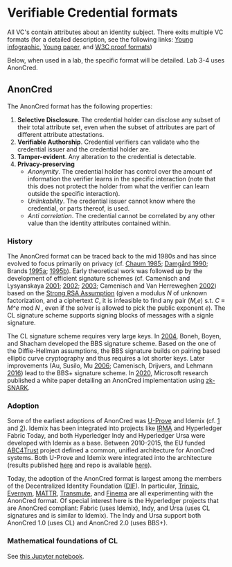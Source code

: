 # Verifiable Credential formats

All VC's contain attributes about an identity subject. There exits multiple VC formats (for a detailed description, see the following links: [Young infographic](https://github.com/PeterAltmann/SSIdemo/blob/main/VC_formats/Verifiable-Credentials-Flavors-Explained-Infographic.pdf), [Young paper](https://github.com/PeterAltmann/SSIdemo/blob/main/VC_formats/Verifiable-Credentials-Flavors-Explained.pdf), and [W3C proof formats](https://www.w3.org/TR/vc-imp-guide/#proof-formats))

Below, when used in a lab, the specific format will be detailed. Lab 3-4 uses AnonCred.

## AnonCred

The AnonCred format has the following properties:

1. **Selective Disclosure**. The credential holder can disclose any subset of their total attribute set, even when the subset of attributes are part of different attribute attestations.
2. **Verifiable Authorship**. Credential verifiers can validate who the credential issuer and the credential holder are.
3. **Tamper-evident**. Any alteration to the credential is detectable.
4. **Privacy-preserving**
   - *Anonymity*. The credential holder has control over the amount of information the verifier learns in the specific interaction (note that this does not protect the holder from what the verifier can learn outside the specific interaction).
   - *Unlinkability*. The credential issuer cannot know where the credential, or parts thereof, is used.
   - *Anti correlation*. The credential cannot be correlated by any other value than the identity attributes contained within.

### History   

The AnonCred format can be traced back to the mid 1980s and has since evolved to focus primarily on privacy (cf. [Chaum 1985](https://doi.org/10.1145/4372.4373); [Damgård 1990](https://doi.org/10.1007/0-387-34799-2_26); Brands [1995a](https://dl.acm.org/doi/abs/10.5555/1755009.1755034); [1995b](https://citeseerx.ist.psu.edu/viewdoc/summary?doi=10.1.1.30.2008)). Early theoretical work was followed up by the development of efficient signature schemes (cf. Camenisch and Lysyanskaya [2001](https://eprint.iacr.org/2001/019.pdf); [2002](https://cs.brown.edu/people/alysyans/papers/camlys02.pdf); [2003](http://cs.brown.edu/people/alysyans/papers/camlys02b.pdf); Camenisch and Van Herreweghen [2002](https://dl.acm.org/doi/10.1145/586110.586114)) based on the [Strong RSA Assumption](https://en.wikipedia.org/wiki/Strong_RSA_assumption) (given a modulus *N* of unknown factorization, and a ciphertext *C*, it is infeasible to find any pair (*M,e*) s.t. *C* ≡ *M^e* mod *N* , even if the solver is allowed to pick the public exponent *e*). The CL signature scheme supports signing blocks of messages with a signle signature. 

The CL signature scheme requires very large keys. In [2004](https://crypto.stanford.edu/~dabo/pubs/papers/groupsigs.pdf), Boneh, Boyen, and Shacham developed the BBS signature scheme. Based on the one of the Diffie-Hellman assumptions, the BBS signature builds on pairing based elliptic curve cryptography and thus requires a lot shorter keys. Later improvements (Au, Susilo, Mu [2006](https://link.springer.com/chapter/10.1007%2F11832072_8); Camenisch, Drijvers, and Lehmann [2016](https://eprint.iacr.org/2016/663)) lead to the BBS+ signature scheme. In [2020](https://github.com/decentralized-identity/snark-credentials/blob/master/whitepaper.pdf), Microsoft research published a white paper detailing an AnonCred implementation using [zk-SNARK](https://eprint.iacr.org/2019/550.pdf).



### Adoption

Some of the earliest adoptions of AnonCred was [U-Prove](https://www.microsoft.com/en-us/research/project/u-prove/?from=https%3A%2F%2Fresearch.microsoft.com%2Fen-us%2Fprojects%2Fu-prove) and Idemix (cf. [1](https://idemix.wordpress.com/) and [2](https://github.com/IBM/idemix)). Idemix has been integrated into projects like [IRMA](https://irma.app/) and Hyperledger Fabric Today, and both Hyperledger Indy and Hyperledger Ursa were developed with Idemix as a base. Between 2010-2015, the EU funded [ABC4Trust](https://abc4trust.eu/index.php) project defined a common, unified architecture for AnonCred systems. Both U-Prove and Idemix were integrated into the architecture (results published [here](https://abc4trust.eu/index.php/pub) and repo is available [here](https://github.com/p2abcengine/p2abcengine)).  

Today, the adoption of the AnonCred format is largest among the members of the Decentralized Identity Foundation ([DIF](https://identity.foundation/)). In particular, [Trinsic](https://trinsic.id/), [Evernym](https://www.evernym.com/), [MATTR](https://mattr.global/), [Transmute](https://www.transmute.industries/), and [Finema](https://finema.co/) are all experimenting with the AnonCred format. Of special interest here is the Hyperledger projects that are AnonCred compliant: Fabric (uses Idemix), Indy, and Ursa (uses CL signatures and is similar to Idemix). The Indy and Ursa support both AnonCred 1.0 (uses CL) and AnonCred 2.0 (uses BBS+).

### Mathematical foundations of CL
 
See [this Jupyter notebook](https://github.com/PeterAltmann/SSIdemo/blob/main/VC_formats/math_CL.ipynb).
